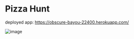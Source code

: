 # Pizza Hunt
deployed app: https://obscure-bayou-22400.herokuapp.com/

![image](https://user-images.githubusercontent.com/87092340/149401492-0c2fde9f-3e44-4e17-b2a4-e3d1ed21cd93.png)
